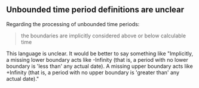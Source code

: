 ## Unbounded time period definitions are unclear

Regarding the processing of unbounded time periods:

> the boundaries are implicitly considered above or below calculable time

This language is unclear.  It would be better to say something like
"Implicitly, a missing lower boundary acts like -Infinity (that is,  a period
with no lower boundary is 'less than' any actual date).  A missing upper
boundary acts like +Infinity (that is, a period with no upper boundary is
'greater than' any actual date)."

